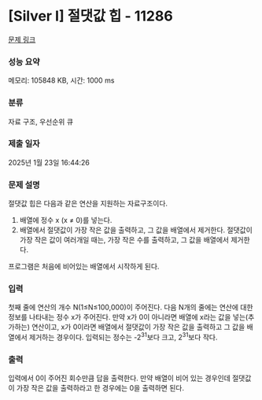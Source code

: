 # [Silver I] 절댓값 힙 - 11286 

[문제 링크](https://www.acmicpc.net/problem/11286) 

### 성능 요약

메모리: 105848 KB, 시간: 1000 ms

### 분류

자료 구조, 우선순위 큐

### 제출 일자

2025년 1월 23일 16:44:26

### 문제 설명

<p style="user-select: auto !important;">절댓값 힙은 다음과 같은 연산을 지원하는 자료구조이다.</p>

<ol style="user-select: auto !important;">
	<li style="user-select: auto !important;">배열에 정수 x (x ≠ 0)를 넣는다.</li>
	<li style="user-select: auto !important;">배열에서 절댓값이 가장 작은 값을 출력하고, 그 값을 배열에서 제거한다. 절댓값이 가장 작은 값이 여러개일 때는, 가장 작은 수를 출력하고, 그 값을 배열에서 제거한다.</li>
</ol>

<p style="user-select: auto !important;">프로그램은 처음에 비어있는 배열에서 시작하게 된다.</p>

### 입력 

 <p style="user-select: auto !important;">첫째 줄에 연산의 개수 N(1≤N≤100,000)이 주어진다. 다음 N개의 줄에는 연산에 대한 정보를 나타내는 정수 x가 주어진다. 만약 x가 0이 아니라면 배열에 x라는 값을 넣는(추가하는) 연산이고, x가 0이라면 배열에서 절댓값이 가장 작은 값을 출력하고 그 값을 배열에서 제거하는 경우이다. 입력되는 정수는 -2<sup style="user-select: auto !important;">31</sup>보다 크고, 2<sup style="user-select: auto !important;">31</sup>보다 작다.</p>

### 출력 

 <p style="user-select: auto !important;">입력에서 0이 주어진 회수만큼 답을 출력한다. 만약 배열이 비어 있는 경우인데 절댓값이 가장 작은 값을 출력하라고 한 경우에는 0을 출력하면 된다.</p>

